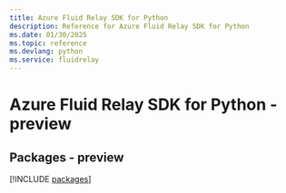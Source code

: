 ```yaml
---
title: Azure Fluid Relay SDK for Python
description: Reference for Azure Fluid Relay SDK for Python
ms.date: 01/30/2025
ms.topic: reference
ms.devlang: python
ms.service: fluidrelay
---
```

# Azure Fluid Relay SDK for Python - preview
## Packages - preview
[!INCLUDE [packages](fluid-relay-index.md)]